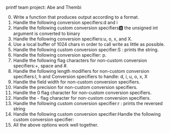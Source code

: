 printf team project: Abe and Thembi

0. Write a function that produces output according to a format.
1. Handle the following conversion specifiers:d and i
2. Handle the following custom conversion specifiers:b: the unsigned int argument is converted to binary
3. Handle the following conversion specifiers:u, o, x, and X.
4. Use a local buffer of 1024 chars in order to call write as little as possible.
5. Handle the following custom conversion specifier:S : prints the string.
6. Handle the following conversion specifier: p.
7. Handle the following flag characters for non-custom conversion specifiers:+, space and #.
8. Handle the following length modifiers for non-custom conversion specifiers:l, h and Conversion specifiers to handle: d, i, u, o, x, X
9. Handle the field width for non-custom conversion specifiers.
10. Handle the precision for non-custom conversion specifiers.
11. Handle the 0 flag character for non-custom conversion specifiers.
12. Handle the - flag character for non-custom conversion specifiers.
13. Handle the following custom conversion specifier:r : prints the reversed string
14. Handle the following custom conversion specifier:Handle the following custom conversion specifier:
15. All the above options work well together.

